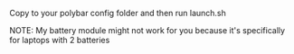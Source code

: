 Copy to your polybar config folder and then run launch.sh

NOTE: My battery module might not work for you because it's specifically for laptops with 2 batteries
